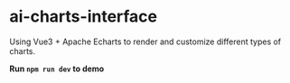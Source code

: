 # ai-charts-interface

Using Vue3 + Apache Echarts to render and customize different types of charts.

__Run `npm run dev` to demo__
